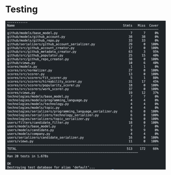 # Testing

![Alt text](https://github.com/nameisxi/outliers-backend/blob/main/documentation/test_coverage.png?raw=true)

